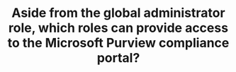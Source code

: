 ---
title: "Aside from the global administrator role, which roles can provide access to the Microsoft Purview compliance portal?"
type: "question"
layout: "multiple"
answers:
    - id: answer1
      title: "Compliance administrator"
      correct: true

    - id: answer2
      title: "Compliance data administrator"
      correct: true

    - id: answer3
      title: "User administrator"
      explain: "User administrator does not provide access to the Microsoft Purview compliance portal."

    - id: answer4
      title: "Billing administrator"
      explain: "Billing administrator does not provide access to the Microsoft Purview compliance portal."
---